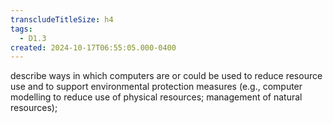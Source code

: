 ```yaml
---
transcludeTitleSize: h4
tags:
  - D1.3
created: 2024-10-17T06:55:05.000-0400
---
```

describe ways in which computers are or could be used to reduce resource use and to support environmental protection measures (e.g., computer modelling to reduce use of physical resources; management of natural resources);